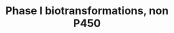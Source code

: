 ---
annotations:
- type: Pathway Ontology
  value: cytochrome P450-independent phase I biotransformation pathway
authors:
- MaintBot
- Khanspers
- Mkutmon
description: This pathway lists several phase 1 biotransformations and their related
  enzymes.
last-edited: 2019-09-17
organisms:
- Bos taurus
redirect_from:
- /index.php/Pathway:WP1021
- /instance/WP1021
schema-jsonld:
- '@context': https://schema.org/
  '@id': https://wikipathways.github.io/pathways/WP1021.html
  '@type': Dataset
  creator:
    '@type': Organization
    name: WikiPathways
  description: This pathway lists several phase 1 biotransformations and their related
    enzymes.
  keywords:
  - amides
  - CES1
  - thio esters
  - CES2
  - carboxylic acid esters
  - Phosphoric acid esters
  - PON1
  - ESD
  - PON3
  - LIPA
  - PON2
  - CES5A
  license: CC0
  name: Phase I biotransformations, non P450
seo: CreativeWork
title: Phase I biotransformations, non P450
wpid: WP1021
---